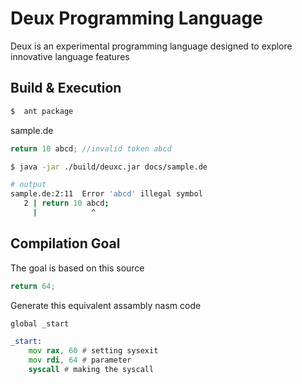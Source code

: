 # Deux Programming Language

Deux is an experimental programming language designed to explore innovative language features

## Build & Execution

```sh
$  ant package
```

sample.de
```js
return 10 abcd; //invalid token abcd 
```

```sh
$ java -jar ./build/deuxc.jar docs/sample.de

# output
sample.de:2:11  Error 'abcd' illegal symbol
   2 | return 10 abcd;                         
     |            ^ 
```

## Compilation Goal

The goal is based on this source
```js
return 64;
```

Generate this equivalent assambly nasm code
```asm
global _start

_start:
    mov rax, 60 # setting sysexit
    mov rdi, 64 # parameter
    syscall # making the syscall
```